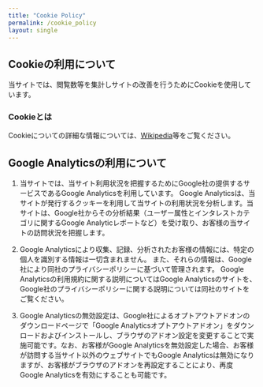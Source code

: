 ```yaml
---
title: "Cookie Policy"
permalink: /cookie_policy
layout: single
---
```


## Cookieの利用について

当サイトでは、閲覧数等を集計しサイトの改善を行うためにCookieを使用しています。 

### Cookieとは

Cookieについての詳細な情報については、[Wikipedia](https://ja.wikipedia.org/wiki/HTTP_cookie)等をご覧ください。

## Google Analyticsの利用について

1. 当サイトでは、当サイト利用状況を把握するためにGoogle社の提供するサービスであるGoogle Analyticsを利用しています。
Google Analyticsは、当サイトが発行するクッキーを利用して当サイトの利用状況を分析します。当サイトは、Google社からその分析結果（ユーザー属性とインタレストカテゴリに関するGoogle Analyticレポートなど）を受け取り、お客様の当サイトの訪問状況を把握します。

2. Google Analyticsにより収集、記録、分析されたお客様の情報には、特定の個人を識別する情報は一切含まれません。
また、それらの情報は、Google社により同社のプライバシーポリシーに基づいて管理されます。
Google Analyticsの利用規約に関する説明についてはGoogle Analyticsのサイトを、Google社のプライバシーポリシーに関する説明については同社のサイトをご覧ください。

3. Google Analyticsの無効設定は、Google社によるオプトアウトアドオンのダウンロードページで「Google Analyticsオプトアウトアドオン」をダウンロードおよびインストールし、ブラウザのアドオン設定を変更することで実施可能です。なお、お客様がGoogle Analyticsを無効設定した場合、お客様が訪問する当サイト以外のウェブサイトでもGoogle Analyticsは無効になりますが、お客様がブラウザのアドオンを再設定することにより、再度Google Analyticsを有効にすることも可能です。